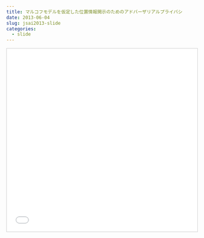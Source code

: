 ```yaml
---
title: マルコフモデルを仮定した位置情報開示のためのアドバーザリアルプライバシ
date: 2013-06-04
slug: jsai2013-slide
categories:
  - slide
---
```

<iframe src="//www.slideshare.net/slideshow/embed_code/key/1aMFLKa0t95uRS" width="595" height="485" frameborder="0" marginwidth="0" marginheight="0" scrolling="no" style="border:1px solid #CCC; border-width:1px; margin-bottom:5px; max-width: 100%;" allowfullscreen> </iframe> 
